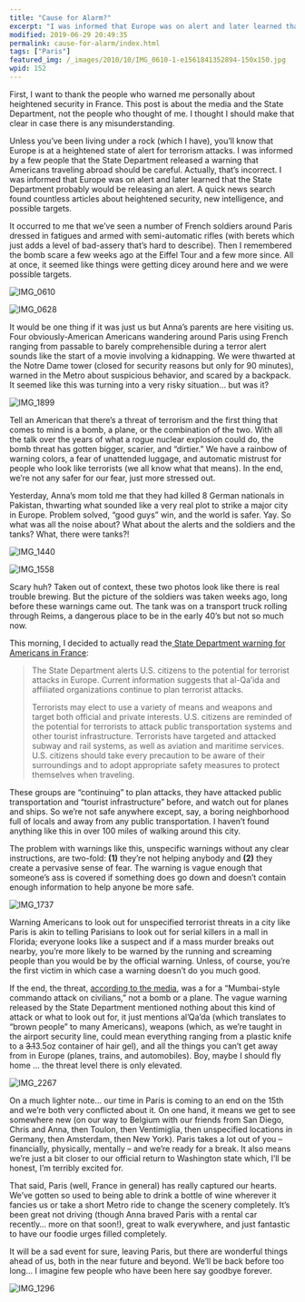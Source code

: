 ```yaml
---
title: "Cause for Alarm?"
excerpt: "I was informed that Europe was on alert and later learned that the State Department probably would be releasing an alert. A quick news search found countless articles about heightened security, new intelligence, and possible targets."
modified: 2019-06-29 20:49:35
permalink: cause-for-alarm/index.html
tags: ["Paris"]
featured_img: /_images/2010/10/IMG_0610-1-e1561841352894-150x150.jpg
wpid: 152
---
```



First, I want to thank the people who warned me personally about heightened security in France. This post is about the media and the State Department, not the people who thought of me. I thought I should make that clear in case there is any misunderstanding.

Unless you’ve been living under a rock (which I have), you’ll know that Europe is at a heightened state of alert for terrorism attacks. I was informed by a few people that the State Department released a warning that Americans traveling abroad should be careful. Actually, that’s incorrect. I was informed that Europe was on alert and later learned that the State Department probably would be releasing an alert. A quick news search found countless articles about heightened security, new intelligence, and possible targets.

It occurred to me that we’ve seen a number of French soldiers around Paris dressed in fatigues and armed with semi-automatic rifles (with berets which just adds a level of bad-assery that’s hard to describe). Then I remembered the bomb scare a few weeks ago at the Eiffel Tour and a few more since. All at once, it seemed like things were getting dicey around here and we were possible targets.

![](/_images/2010/10/IMG_0610.jpg "IMG_0610")

![](/_images/2010/10/IMG_0628.jpg "IMG_0628")

It would be one thing if it was just us but Anna’s parents are here visiting us. Four obviously-American Americans wandering around Paris using French ranging from passable to barely comprehensible during a terror alert sounds like the start of a movie involving a kidnapping. We were thwarted at the Notre Dame tower (closed for security reasons but only for 90 minutes), warned in the Metro about suspicious behavior, and scared by a backpack. It seemed like this was turning into a very risky situation… but was it?

![](/_images/2010/10/IMG_1899.jpg "IMG_1899")

Tell an American that there’s a threat of terrorism and the first thing that comes to mind is a bomb, a plane, or the combination of the two. With all the talk over the years of what a rogue nuclear explosion could do, the bomb threat has gotten bigger, scarier, and “dirtier.” We have a rainbow of warning colors, a fear of unattended luggage, and automatic mistrust for people who look like terrorists (we all know what that means). In the end, we’re not any safer for our fear, just more stressed out.

Yesterday, Anna’s mom told me that they had killed 8 German nationals in Pakistan, thwarting what sounded like a very real plot to strike a major city in Europe. Problem solved, “good guys” win, and the world is safer. Yay. So what was all the noise about? What about the alerts and the soldiers and the tanks? What, there were tanks?!

![](/_images/2010/10/IMG_1440.jpg "IMG_1440")

![](/_images/2010/10/IMG_1558.jpg "IMG_1558")

Scary huh? Taken out of context, these two photos look like there is real trouble brewing. But the picture of the soldiers was taken weeks ago, long before these warnings came out. The tank was on a transport truck rolling through Reims, a dangerous place to be in the early 40’s but not so much now.

This morning, I decided to actually read the[ State Department warning for Americans in France](http://travel.state.gov/travel/cis_pa_tw/pa/pa_5171.html):

> The State Department alerts U.S. citizens to the potential for terrorist attacks in Europe. Current information suggests that al-Qa’ida and affiliated organizations continue to plan terrorist attacks.
>
> Terrorists may elect to use a variety of means and weapons and target both official and private interests. U.S. citizens are reminded of the potential for terrorists to attack public transportation systems and other tourist infrastructure. Terrorists have targeted and attacked subway and rail systems, as well as aviation and maritime services. U.S. citizens should take every precaution to be aware of their surroundings and to adopt appropriate safety measures to protect themselves when traveling.

These groups are “continuing” to plan attacks, they have attacked public transportation and “tourist infrastructure” before, and watch out for planes and ships. So we’re not safe anywhere except, say, a boring neighborhood full of locals and away from any public transportation. I haven’t found anything like this in over 100 miles of walking around this city.

The problem with warnings like this, unspecific warnings without any clear instructions, are two-fold: **(1)** they’re not helping anybody and **(2)** they create a pervasive sense of fear. The warning is vague enough that someone’s ass is covered if something does go down and doesn’t contain enough information to help anyone be more safe.

![](/_images/2010/10/IMG_1737.jpg "IMG_1737")

Warning Americans to look out for unspecified terrorist threats in a city like Paris is akin to telling Parisians to look out for serial killers in a mall in Florida; everyone looks like a suspect and if a mass murder breaks out nearby, you’re more likely to be warned by the running and screaming people than you would be by the official warning. Unless, of course, you’re the first victim in which case a warning doesn’t do you much good.

If the end, the threat, [according to the media](http://abcnews.go.com/Blotter/airport-lobbies-terror-targets-european-plot-official/story?id=11790782), was a for a “Mumbai-style commando attack on civilians,” not a bomb or a plane. The vague warning released by the State Department mentioned nothing about this kind of attack or what to look out for, it just mentions al’Qa’da (which translates to “brown people” to many Americans), weapons (which, as we’re taught in the airport security line, could mean everything ranging from a plastic knife to a <span style="text-decoration: line-through;">3.1</span>3.5oz container of hair gel), and all the things you can’t get away from in Europe (planes, trains, and automobiles). Boy, maybe I should fly home ... the threat level there is only elevated.

![](/_images/2010/10/IMG_2267.jpg "IMG_2267")

On a much lighter note… our time in Paris is coming to an end on the 15th and we’re both very conflicted about it. On one hand, it means we get to see somewhere new (on our way to Belgium with our friends from San Diego, Chris and Anna, then Toulon, then Ventimiglia, then unspecified locations in Germany, then Amsterdam, then New York). Paris takes a lot out of you – financially, physically, mentally – and we’re ready for a break. It also means we’re just a bit closer to our official return to Washington state which, I’ll be honest, I’m terribly excited for.

That said, Paris (well, France in general) has really captured our hearts. We’ve gotten so used to being able to drink a bottle of wine wherever it fancies us or take a short Metro ride to change the scenery completely. It’s been great not driving (though Anna braved Paris with a rental car recently… more on that soon!), great to walk everywhere, and just fantastic to have our foodie urges filled completely.

It will be a sad event for sure, leaving Paris, but there are wonderful things ahead of us, both in the near future and beyond. We’ll be back before too long… I imagine few people who have been here say goodbye forever.

![](/_images/2010/10/IMG_1296.jpg "IMG_1296")
